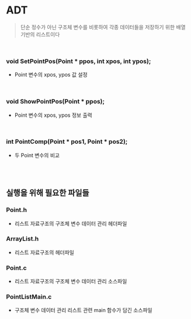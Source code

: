 # ADT

> 단순 정수가 아닌 구조체 변수를 비롯하여 각종 데이터들을 저장하기 위한 배열 기반의 리스트이다

<br>

### void SetPointPos(Point * ppos, int xpos, int ypos);
- Point 변수의 xpos, ypos 값 설정

<br>

### void ShowPointPos(Point * ppos);
- Point 변수의 xpos, ypos 정보 출력

<br>

### int PointComp(Point * pos1, Point * pos2);
- 두 Point 변수의 비교

<br>
<br>

## 실행을 위해 필요한 파일들

### Point.h
- 리스트 자료구조의 구조체 변수 데이터 관리 헤더파일
### ArrayList.h
- 리스트 자료구조의 헤더파일
### Point.c
- 리스트 자료구조의 구조체 변수 데이터 관리 소스파일
### PointListMain.c 
- 구조체 변수 데이터 관리 리스트 관련 main 함수가 담긴 소스파일